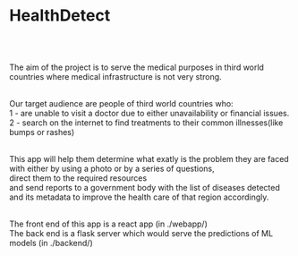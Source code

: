 <h1>HealthDetect</h1><br><br>

The aim of the project is to serve the medical purposes in third world countries
where medical infrastructure is not very strong.<br><br>

Our target audience are people of third world countries who:<br>
1 - are unable to visit a doctor due to either unavailability or financial issues.<br>
2 - search on the internet to find treatments to their common illnesses(like bumps or rashes)<br><br>

This app will help them determine what exatly is the problem they are faced with either by using a photo or by a series of questions,<br>
direct them to the required resources<br>
and send reports to a government body with the list of diseases detected and its metadata to improve the health care of that region accordingly.<br><br>

The front end of this app is a react app (in ./webapp/)<br>
The back end is a flask server which would serve the predictions of ML models (in ./backend/)<br>
